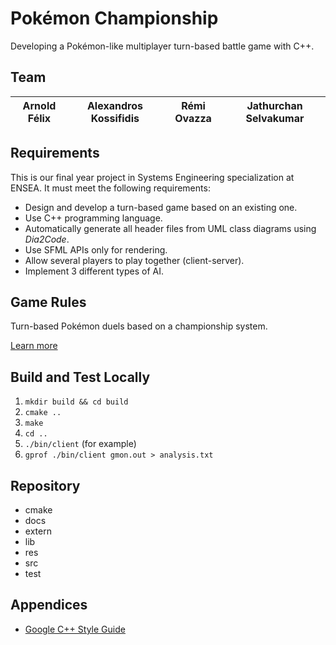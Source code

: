 # Pokémon Championship

Developing a Pokémon-like multiplayer turn-based battle game with C++.

## Team

| Arnold Félix | Alexandros Kossifidis | Rémi Ovazza | Jathurchan Selvakumar |
| ------------ | --------------------- | ----------- | --------------------- |

## Requirements

This is our final year project in Systems Engineering specialization at ENSEA. It must meet the following requirements:

- Design and develop a turn-based game based on an existing one.
- Use C++ programming language.
- Automatically generate all header files from UML class diagrams using *Dia2Code*.
- Use SFML APIs only for rendering.
- Allow several players to play together (client-server).
- Implement 3 different types of AI.

## Game Rules

Turn-based Pokémon duels based on a championship system.

[Learn more](/docs/game-rules.md)

## Build and Test Locally

1. `mkdir build && cd build`
2. `cmake ..`
3. `make`
4. `cd ..`
5. `./bin/client` (for example)
6. `gprof ./bin/client gmon.out > analysis.txt`

## Repository

- cmake
- docs
- extern
- lib
- res
- src
- test

## Appendices

- [Google C++ Style Guide](https://google.github.io/styleguide/cppguide.html)